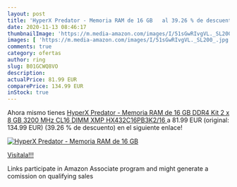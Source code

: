 ```yaml
---
layout: post
title: 'HyperX Predator - Memoria RAM de 16 GB   al 39.26 % de descuento'
date: 2020-11-13 08:46:17
thumbnailImage: 'https://m.media-amazon.com/images/I/51sGwRIvgVL._SL200_.jpg'
images: [ 'https://m.media-amazon.com/images/I/51sGwRIvgVL._SL200_.jpg' ]
comments: true
category: ofertas
author: ring
slug: B01GCWQ8VO
description:
actualPrice: 81.99 EUR
comparePrice: 134.99 EUR
inStock: true
---
```


Ahora mismo tienes [HyperX Predator - Memoria RAM de 16 GB  DDR4  Kit 2 x 8 GB  3200 MHz  CL16  DIMM XMP  HX432C16PB3K2/16 ](https://www.amazon.es/dp/B01GCWQ8VO/?tag=tolees-21) a 81.99 EUR (original: 134.99 EUR) (39.26 %  de descuento) en el siguiente enlace!

[![HyperX Predator - Memoria RAM de 16 GB  ](https://m.media-amazon.com/images/I/51sGwRIvgVL._SL200_.jpg)](https://www.amazon.es/dp/B01GCWQ8VO/?tag=tolees-21)

[Visítala!!!](https://www.amazon.es/dp/B01GCWQ8VO/?tag=tolees-21)

Links participate in Amazon Associate program and might generate a comission on qualifying sales
